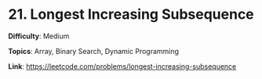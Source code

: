 # 21. Longest Increasing Subsequence

**Difficulty**: Medium

**Topics**: Array, Binary Search, Dynamic Programming

**Link**: https://leetcode.com/problems/longest-increasing-subsequence
